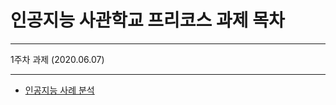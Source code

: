 인공지능 사관학교 프리코스 과제 목차
=======
- - -
1주차 과제 (2020.06.07)
- - -
* [인공지능 사례 분석](URL "https://github.com/ChanYeong-AI/GwanJu-AI-Academy-Project/blob/master/1%EC%A3%BC%EC%B0%A8%EA%B3%BC%EC%A0%9C.ipynb")
